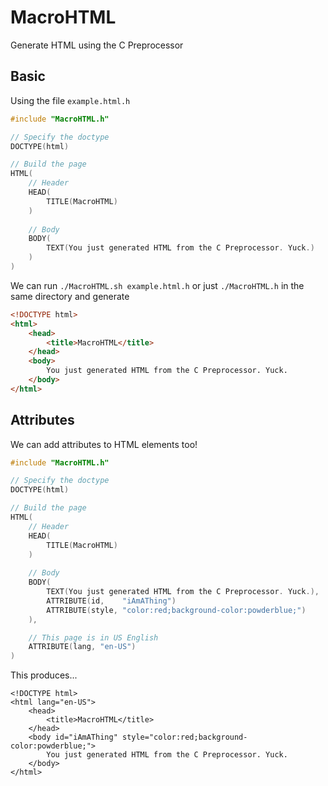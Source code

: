 # MacroHTML
Generate HTML using the C Preprocessor

## Basic
Using the file `example.html.h`
``` c
#include "MacroHTML.h"

// Specify the doctype
DOCTYPE(html)

// Build the page
HTML(
    // Header
    HEAD(
        TITLE(MacroHTML)
    )
    
    // Body
    BODY(
        TEXT(You just generated HTML from the C Preprocessor. Yuck.)
    )
)
```

We can run `./MacroHTML.sh example.html.h` or just `./MacroHTML.h` in the same directory and generate

``` html
<!DOCTYPE html>
<html>
    <head>
        <title>MacroHTML</title>
    </head>
    <body>
        You just generated HTML from the C Preprocessor. Yuck.
    </body>
</html>
```

## Attributes

We can add attributes to HTML elements too!
``` c
#include "MacroHTML.h"

// Specify the doctype
DOCTYPE(html)

// Build the page
HTML(
    // Header
    HEAD(
        TITLE(MacroHTML)
    )
    
    // Body
    BODY(
        TEXT(You just generated HTML from the C Preprocessor. Yuck.),
        ATTRIBUTE(id,    "iAmAThing")
        ATTRIBUTE(style, "color:red;background-color:powderblue;")
    ),

    // This page is in US English
    ATTRIBUTE(lang, "en-US")
)
```

This produces...
```
<!DOCTYPE html>
<html lang="en-US">
    <head>
        <title>MacroHTML</title>
    </head>
    <body id="iAmAThing" style="color:red;background-color:powderblue;">
        You just generated HTML from the C Preprocessor. Yuck.
    </body>
</html>
```
